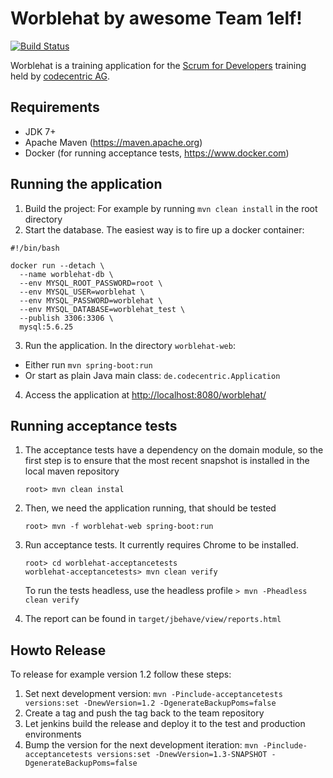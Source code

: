 # Worblehat by awesome Team 1elf!

[![Build Status](https://travis-ci.org/scrum-for-developers/worblehat.svg?branch=master)](https://travis-ci.org/scrum-for-developers/worblehat)

Worblehat is a training application for the [Scrum for Developers](https://github.com/scrum-for-developers) training
held by [codecentric AG](https://www.codecentric.de/).

## Requirements
* JDK 7+
* Apache Maven (https://maven.apache.org)
* Docker (for running acceptance tests, https://www.docker.com)

## Running the application

1. Build the project: For example by running `mvn clean install` in the root directory
1. Start the database. The easiest way is to fire up a docker container:
```
#!/bin/bash

docker run --detach \
  --name worblehat-db \
  --env MYSQL_ROOT_PASSWORD=root \
  --env MYSQL_USER=worblehat \
  --env MYSQL_PASSWORD=worblehat \
  --env MYSQL_DATABASE=worblehat_test \
  --publish 3306:3306 \
  mysql:5.6.25
```
3. Run the application. In the directory `worblehat-web`:
  * Either run `mvn spring-boot:run`
  * Or start as plain Java main class: `de.codecentric.Application`
4. Access the application at <http://localhost:8080/worblehat/>

## Running acceptance tests

1. The acceptance tests have a dependency on the domain module, so the first
   step is to ensure that the most recent snapshot is installed in the local
   maven repository
   
   ```
   root> mvn clean instal 
   ```
   
1. Then, we need the application running, that should be tested

   ```
   root> mvn -f worblehat-web spring-boot:run
   ```

1. Run acceptance tests. It currently requires Chrome to be installed.

   ```
   root> cd worblehat-acceptancetests
   worblehat-acceptancetests> mvn clean verify
   ```
 
   To run the tests headless, use the headless profile ```> mvn -Pheadless clean verify```
1. The report can be found in ```target/jbehave/view/reports.html```

## Howto Release

To release for example version 1.2 follow these steps:

1. Set next development version: `mvn -Pinclude-acceptancetests versions:set -DnewVersion=1.2 -DgenerateBackupPoms=false`
1. Create a tag and push the tag back to the team repository
1. Let jenkins build the release and deploy it to the test and production environments
1. Bump the version for the next development iteration: `mvn -Pinclude-acceptancetests versions:set -DnewVersion=1.3-SNAPSHOT -DgenerateBackupPoms=false`
